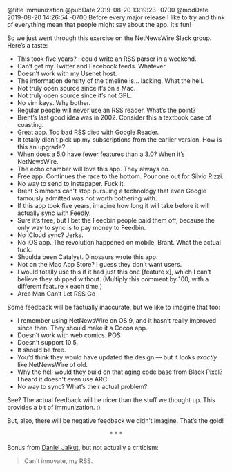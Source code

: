 @title Immunization
@pubDate 2019-08-20 13:19:23 -0700
@modDate 2019-08-20 14:26:54 -0700
Before every major release I like to try and think of everything mean that people might say about the app. It’s fun!

So we just went through this exercise on the NetNewsWire Slack group. Here’s a taste:

* This took five years? I could write an RSS parser in a weekend.
* Can’t get my Twitter and Facebook feeds. Whatever.
* Doesn’t work with my Usenet host.
* The information density of the timeline is… lacking. What the hell.
* Not truly open source since it’s on a Mac.
* Not truly open source since it’s not GPL.
* No vim keys. Why bother.
* Regular people will never use an RSS reader. What’s the point?
* Brent’s last good idea was in 2002. Consider this a textbook case of coasting.
* Great app. Too bad RSS died with Google Reader.
* It totally didn’t pick up my subscriptions from the earlier version. How is this an upgrade?
* When does a 5.0 have fewer features than a 3.0? When it’s NetNewsWire.
* The echo chamber will love this app. They always do.
* Free app. Continues the race to the bottom. Pour one out for Silvio Rizzi.
* No way to send to Instapaper. Fuck it.
* Brent Simmons can't stop pursuing a technology that even Google famously admitted was not worth bothering with.
* If this app took five years, imagine how long it will take before it will actually sync with Feedly.
* Sure it’s free, but I bet the Feedbin people paid them off, because the only way to sync is to pay money to Feedbin.
* No iCloud sync? Jerks.
* No iOS app. The revolution happened on mobile, Brant. What the actual fuck.
* Shoulda been Catalyst. Dinosaurs wrote this app.
* Not on the Mac App Store? I guess they don’t want users.
* I would totally use this if it had just this one [feature x], which I can’t believe they shipped without. (Multiply this comment by 100, with a different feature x each time.)
* Area Man Can’t Let RSS Go

Some feedback will be factually inaccurate, but we like to imagine that too:

* I remember using NetNewsWire on OS 9, and it hasn’t really improved since then. They should make it a Cocoa app.
* Doesn’t work with web comics. POS
* Doesn't support 10.5.
* It should be free.
* You’d think they would have updated the design — but it looks *exactly* like NetNewsWire of old.
* Why the hell would they build on that aging code base from Black Pixel? I heard it doesn't even use ARC.
* No way to sync? What’s their actual problem?

See? The actual feedback will be nicer than the stuff we thought up. This provides a bit of immunization. :)

But, also, there will be negative feedback we didn’t imagine. That’s the gold!

<p style="text-align:center">* * *</p>

Bonus from [Daniel Jalkut](https://red-sweater.com/), but not actually a criticism:

> Can't innovate, my RSS.
